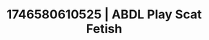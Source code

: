---
categories:
- Soft lighting seduction
- Kinky fairytales
- AI-generated
- Erotic dance
- Wet skin
- ASMR
- Cosplay
- 3D erotic games
image: /assets/images/1746580610525.jpg
layout: post
seo:
  description: Featured content with premium Scat Fetish, ABDL Play. HD images available.
  keywords: Scat Fetish, ABDL Play
  og_image: /assets/images/1746580610525.jpg
  schema_type: VisualArtwork
tags:
- ABDL Play
- '#1746580610525'
- Scat Fetish
title: 1746580610525 | ABDL Play Scat Fetish
---